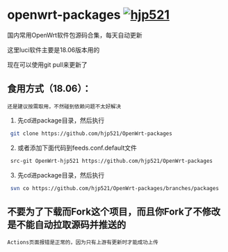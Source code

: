# openwrt-packages [![hjp521](https://img.shields.io/badge/Fork-hjp521-blue.svg?style=flat&logo=appveyor)](https://github.com/hjp521) 
国内常用OpenWrt软件包源码合集，每天自动更新


这里luci软件主要是18.06版本用的


现在可以使用git pull来更新了


## 食用方式（18.06）：
`还是建议按需取用，不然碰到依赖问题不太好解决`
1. 先cd进package目录，然后执行
```bash
 git clone https://github.com/hjp521/OpenWrt-packages
```
2. 或者添加下面代码到feeds.conf.default文件
```bash
 src-git OpenWrt-hjp521 https://github.com/hjp521/OpenWrt-packages
```
3. 先cd进package目录，然后执行
```bash
 svn co https://github.com/hjp521/OpenWrt-packages/branches/packages
```

## 不要为了下载而Fork这个项目，而且你Fork了不修改是不能自动拉取源码并推送的
`Actions页面报错是正常的，因为只有上游有更新时才能成功上传`
